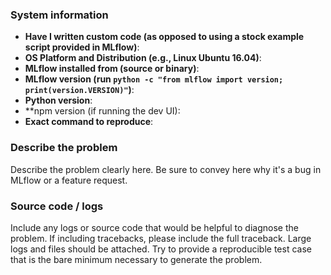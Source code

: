 ### System information
- **Have I written custom code (as opposed to using a stock example script provided in MLflow)**:
- **OS Platform and Distribution (e.g., Linux Ubuntu 16.04)**:
- **MLflow installed from (source or binary)**: 
- **MLflow version (run ``python -c "from mlflow import version; print(version.VERSION)"``)**:
- **Python version**: 
- **npm version (if running the dev UI):
- **Exact command to reproduce**:

### Describe the problem
Describe the problem clearly here. Be sure to convey here why it's a bug in MLflow or a feature request.

### Source code / logs
Include any logs or source code that would be helpful to diagnose the problem. If including tracebacks,
please include the full traceback. Large logs and files should be attached.
Try to provide a reproducible test case that is the bare minimum necessary to generate the problem.
